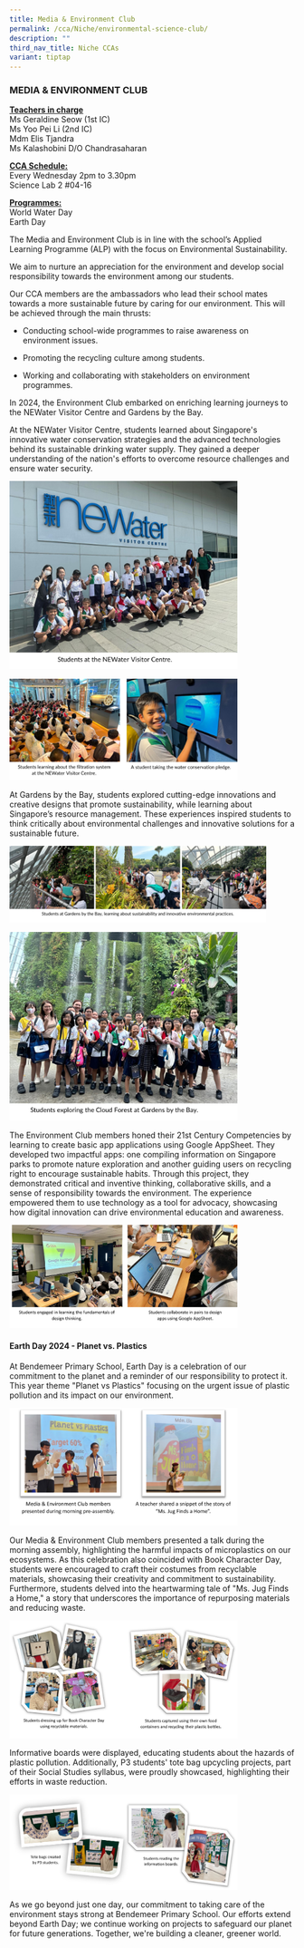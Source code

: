 ```yaml
---
title: Media & Environment Club
permalink: /cca/Niche/environmental-science-club/
description: ""
third_nav_title: Niche CCAs
variant: tiptap
---
```

<h3>MEDIA &amp; ENVIRONMENT CLUB</h3>
<p><strong><u>Teachers in charge</u></strong>
<br>Ms Geraldine Seow&nbsp;(1st IC)
<br>Ms Yoo Pei Li (2nd IC)
<br>Mdm Elis Tjandra
<br>Ms Kalashobini D/O Chandrasaharan
<br>
</p>
<p><strong><u>CCA Schedule:</u></strong> 
<br>Every Wednesday 2pm to 3.30pm
<br>Science Lab 2 #04-16</p>
<p><strong><u>Programmes:</u></strong> 
<br>World Water Day
<br>Earth Day</p>
<p>The Media and Environment Club is in line with the school’s&nbsp;Applied
Learning Programme (ALP) with the focus on Environmental Sustainability.</p>
<p>We aim to nurture an appreciation for the environment and develop social
responsibility towards the environment among our students.</p>
<p>Our CCA members are the ambassadors who lead their school mates towards
a more sustainable future by caring for our environment. This will be achieved
through the main thrusts:</p>
<ul>
<li>
<p>Conducting school-wide programmes to raise awareness on environment issues.</p>
</li>
<li>
<p>Promoting the recycling culture among students.</p>
</li>
<li>
<p>Working and collaborating with stakeholders on environment programmes.</p>
</li>
</ul>
<p>In 2024, the Environment Club embarked on enriching learning journeys
to the NEWater Visitor Centre and Gardens by the Bay.</p>
<p>At the NEWater Visitor Centre, students learned about Singapore's innovative
water conservation strategies and the advanced technologies behind its
sustainable drinking water supply. They gained a deeper understanding of
the nation's efforts to overcome resource challenges and ensure water security.</p>
<p></p>
<div class="isomer-image-wrapper">
<img style="width: 80%;" height="auto" width="100%" alt="" src="/images/env_club_2025_2.jpg">
</div>
<p></p>
<div class="isomer-image-wrapper">
<img style="width: 80%;" height="auto" width="100%" alt="" src="/images/env_club_2025_1.jpg">
</div>
<p>At Gardens by the Bay, students explored cutting-edge innovations and
creative designs that promote sustainability, while learning about Singapore’s
resource management. These experiences inspired students to think critically
about environmental challenges and innovative solutions for a sustainable
future.</p>
<p></p>
<div class="isomer-image-wrapper">
<img style="width: 90%;" height="auto" width="100%" alt="" src="/images/env_club_2025_4.jpg">
</div>
<p></p>
<div class="isomer-image-wrapper">
<img style="width: 80%;" height="auto" width="100%" alt="" src="/images/env_club_2025_3.jpg">
</div>
<p>The Environment Club members honed their 21st Century Competencies by
learning to create basic app applications using Google AppSheet. They developed
two impactful apps: one compiling information on Singapore parks to promote
nature exploration and another guiding users on recycling right to encourage
sustainable habits. Through this project, they demonstrated critical and
inventive thinking, collaborative skills, and a sense of responsibility
towards the environment. The experience empowered them to use technology
as a tool for advocacy, showcasing how digital innovation can drive environmental
education and awareness.</p>
<p></p>
<div class="isomer-image-wrapper">
<img style="width: 80%;" height="auto" width="100%" alt="" src="/images/env_club_2025_5.jpg">
</div>
<p></p>
<p></p>
<h4>Earth Day 2024 - Planet vs. Plastics</h4>
<p>At Bendemeer Primary School, Earth Day is a celebration of our commitment
to the planet and a reminder of our responsibility to protect it. This
year theme "Planet vs Plastics" focusing on the urgent issue of plastic
pollution and its impact on our environment.</p>
<p></p>
<div class="isomer-image-wrapper">
<img style="width: 80%;" height="auto" width="100%" alt="" src="/images/Earth_Day_1.png">
</div>
<p>Our Media &amp; Environment Club members presented a talk during the morning
assembly, highlighting the harmful impacts of microplastics on our ecosystems.
As this celebration also coincided with Book Character Day, students were
encouraged to craft their costumes from recyclable materials, showcasing
their creativity and commitment to sustainability. Furthermore, students
delved into the heartwarming tale of "Ms. Jug Finds a Home," a story that
underscores the importance of repurposing materials and reducing waste.</p>
<p></p>
<div class="isomer-image-wrapper">
<img style="width: 80%;" height="auto" width="100%" alt="" src="/images/Earth_Day_2.png">
</div>
<p>Informative boards were displayed, educating students about the hazards
of plastic pollution. Additionally, P3 students' tote bag upcycling projects,
part of their Social Studies syllabus, were proudly showcased, highlighting
their efforts in waste reduction.</p>
<p></p>
<div class="isomer-image-wrapper">
<img style="width: 80%;" height="auto" width="100%" alt="" src="/images/Earth_Day_3.png">
</div>
<p>As we go beyond just one day, our commitment to taking care of the environment
stays strong at Bendemeer Primary School. Our efforts extend beyond Earth
Day; we continue working on projects to safeguard our planet for future
generations. Together, we're building a cleaner, greener world.</p>